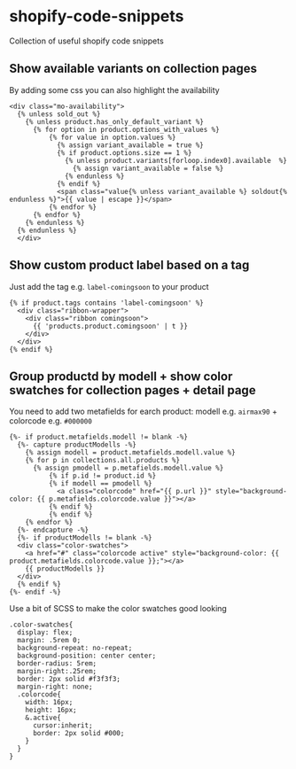 # shopify-code-snippets
Collection of useful shopify code snippets

##  Show available variants on collection pages
By adding some css you can also highlight the availability

```
<div class="mo-availability">
  {% unless sold_out %}
    {% unless product.has_only_default_variant %}
      {% for option in product.options_with_values %}
          {% for value in option.values %}
            {% assign variant_available = true %}
            {% if product.options.size == 1 %}
              {% unless product.variants[forloop.index0].available  %}
                {% assign variant_available = false %}
              {% endunless %}
            {% endif %}
            <span class="value{% unless variant_available %} soldout{% endunless %}">{{ value | escape }}</span>
          {% endfor %}
      {% endfor %}
    {% endunless %}
  {% endunless %}
  </div>
```

##  Show custom product label based on a tag
Just add the tag e.g. `label-comingsoon` to your product
````
{% if product.tags contains 'label-comingsoon' %}
  <div class="ribbon-wrapper">
    <div class="ribbon comingsoon">
      {{ 'products.product.comingsoon' | t }}
    </div>
  </div>
{% endif %}
````


##  Group productd by modell + show color swatches for collection pages + detail page
You need to add two metafields for earch product: modell e.g. `airmax90` + colorcode e.g. `#000000`

````
{%- if product.metafields.modell != blank -%}
  {%- capture productModells -%}
    {% assign modell = product.metafields.modell.value %}
    {% for p in collections.all.products %}
      {% assign pmodell = p.metafields.modell.value %}
          {% if p.id != product.id %}
          {% if modell == pmodell %}
            <a class="colorcode" href="{{ p.url }}" style="background-color: {{ p.metafields.colorcode.value }}"></a>
          {% endif %}
          {% endif %}
    {% endfor %}
  {%- endcapture -%}
  {%- if productModells != blank -%}
  <div class="color-swatches">
    <a href="#" class="colorcode active" style="background-color: {{ product.metafields.colorcode.value }};"></a>
    {{ productModells }}
  </div>
  {% endif %}
{%- endif -%}
````

Use a bit of SCSS to make the color swatches good looking

```
.color-swatches{
  display: flex;
  margin: .5rem 0;
  background-repeat: no-repeat;
  background-position: center center;
  border-radius: 5rem;
  margin-right:.25rem;
  border: 2px solid #f3f3f3;
  margin-right: none;
  .colorcode{
    width: 16px;
    height: 16px;
    &.active{
      cursor:inherit;
      border: 2px solid #000;
    }
  }
}
```
